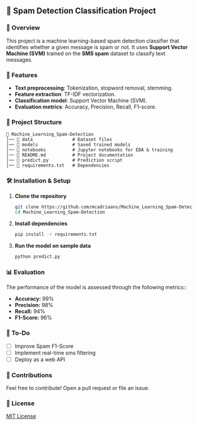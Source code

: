 
## 📌 Spam Detection Classification Project

### 📖 Overview
This project is a machine learning-based spam detection classifier that identifies whether a given message is spam or not. It uses **Support Vector Machine (SVM)** trained on the **SMS spam** dataset to classify text messages.

### 🚀 Features
- **Text preprocessing**: Tokenization, stopword removal, stemming.
- **Feature extraction**: TF-IDF vectorization.
- **Classification model**: Support Vector Machine (SVM).
- **Evaluation metrics**: Accuracy, Precision, Recall, F1-score.


### 📂 Project Structure
```
📁 Machine_Learning_Spam-Detection
│── 📂 data               # Dataset files
│── 📂 models             # Saved trained models
│── 📂 notebooks          # Jupyter notebooks for EDA & training
│── 📜 README.md          # Project documentation
│── 📜 predict.py         # Prediction script
│── 📜 requirements.txt   # Dependencies

```

### 🛠 Installation & Setup
1. **Clone the repository**  
   ```bash
   git clone https://github.com/mcadriaans/Machine_Learning_Spam-Detection.git
   cd Machine_Learning_Spam-Detection
   ```

2. **Install dependencies**  
   ```bash
   pip install -r requirements.txt
   ```

3. **Run the model on sample data**  
   ```bash
   python predict.py
   ```


### 📊 Evaluation
The performance of the model is assessed through the following metrics::
- **Accuracy:** 99%
- **Precision:** 98%
- **Recall:** 94%
- **F1-Score:** 96%


### 📌 To-Do
- [ ] Improve Spam F1-Score
- [ ] Implement real-time sms filtering
- [ ] Deploy as a web API

### 🙌 Contributions
Feel free to contribute! Open a pull request or file an issue.

### 📜 License
[MIT License](LICENSE)



